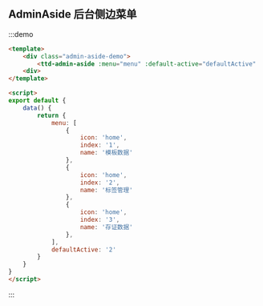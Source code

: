 <style>
.admin-aside-demo {
    padding: 10px;
    width: 200px;
}
</style>

<script>
export default {
    data() {
        return {
            menu: [
                {
                    icon: 'home',
                    index: '1',
                    name: '模板数据'
                },
                {
                    icon: 'home',
                    index: '2',
                    name: '标签管理'
                },
                {
                    icon: 'home',
                    index: '3',
                    name: '存证数据'
                },
            ],
            defaultActive: '2',
        }
    },
    methods: {
        changeHandler(menu) {
            this.$log(menu)
        }
    }
}
</script>

## AdminAside 后台侧边菜单

:::demo 

```html
<template>
    <div class="admin-aside-demo">
        <ttd-admin-aside :menu="menu" :default-active="defaultActive" :change-handler="changeHandler"/>
    <div>
</template>

<script>
export default {
    data() {
        return {
            menu: [
                {
                    icon: 'home',
                    index: '1',
                    name: '模板数据'
                },
                {
                    icon: 'home',
                    index: '2',
                    name: '标签管理'
                },
                {
                    icon: 'home',
                    index: '3',
                    name: '存证数据'
                },
            ],
            defaultActive: '2'
        }
    }
}
</script>
```
:::